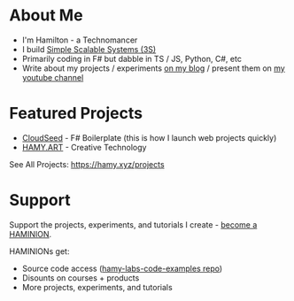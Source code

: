 # About Me

* I'm Hamilton - a Technomancer
* I build [Simple Scalable Systems (3S)](https://hamy.xyz/labs/2024-03_simple-scalable-systems)
* Primarily coding in F# but dabble in TS / JS, Python, C#, etc
* Write about my projects / experiments [on my blog](https://hamy.xyz) / present them on [my youtube channel](https://www.youtube.com/channel/UCPBY44jxP7gOMkUsP5rlGnw)

# Featured Projects

* [CloudSeed](https://cloudseed.xyz) - F# Boilerplate (this is how I launch web projects quickly)
* [HAMY.ART](https://www.instagram.com/hamy.art/) - Creative Technology

See All Projects: https://hamy.xyz/projects

# Support

Support the projects, experiments, and tutorials I create - [become a HAMINION](https://hamy.xyz/labs/haminions).

HAMINIONs get:

* Source code access ([hamy-labs-code-examples repo](https://github.com/HAMY-LABS/hamy-labs-code-examples))
* Disounts on courses + products
* More projects, experiments, and tutorials
